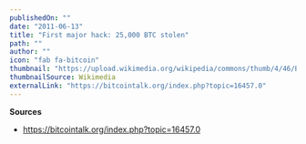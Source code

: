 ```yaml
---
publishedOn: ""
date: "2011-06-13"
title: "First major hack: 25,000 BTC stolen"
path: ""
author: ""
icon: "fab fa-bitcoin"
thumbnail: "https://upload.wikimedia.org/wikipedia/commons/thumb/4/46/Bitcoin.svg/240px-Bitcoin.svg.png"
thumbnailSource: Wikimedia
externalLink: "https://bitcointalk.org/index.php?topic=16457.0"
---
```


**Sources**
- https://bitcointalk.org/index.php?topic=16457.0